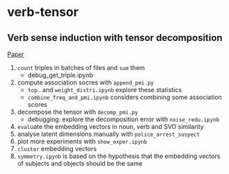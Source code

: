 # verb-tensor
## Verb sense induction with tensor decomposition

[Paper](https://hlt.bme.hu/en/publ/vtensor22)

1. `count` triples in batches of files and `sum` them
    * debug_get_triple.ipynb
1. compute association socres with `append_pmi.py`
    * `top`.. and `weight_distri.ipynb` explore these statistics
    * `combine_freq_and_pmi.ipynb` considers combining some association scores
1. decompose the tensor with `decomp_pmi.py`
    * debugging: explore the decomposition error with `noise_redu.ipynb`
1. `eval`uate the embedding vectors in noun, verb and SVO similarity
1. analyse latent dimensions manually with `police_arrest_suspect`
1. plot more experiments with `show_exper.ipynb`
1. `cluster` embedding vectors
1. `symmetry.ipynb` is based on the hypothesis that the embedding vectors of
   subjects and objects should be the same

